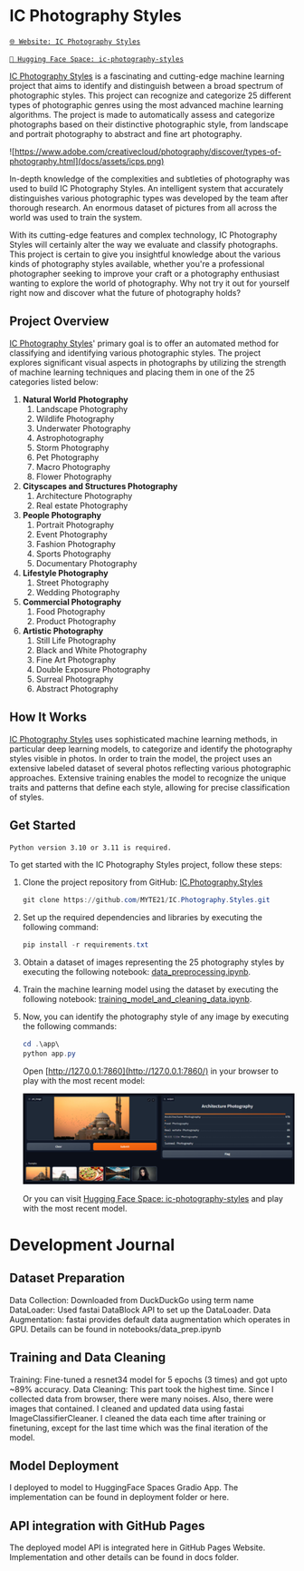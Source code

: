 # IC Photography Styles
[`🌐 Website: IC Photography Styles`](https://myte21.github.io/IC.Photography.Styles/)

[`🤗 Hugging Face Space: ic-photography-styles`](https://huggingface.co/spaces/myte/ic-photography-styles)

[IC Photography Styles](https://github.com/MYTE21/IC.Photography.Styles) is a fascinating and cutting-edge machine learning project that aims to identify and distinguish between a broad spectrum of photographic styles. This project can recognize and categorize 25 different types of photographic genres using the most advanced machine learning algorithms. The project is made to automatically assess and categorize photographs based on their distinctive photographic style, from landscape and portrait photography to abstract and fine art photography.

![https://www.adobe.com/creativecloud/photography/discover/types-of-photography.html](docs/assets/icps.png)

In-depth knowledge of the complexities and subtleties of photography was used to build IC Photography Styles.
An intelligent system
that accurately distinguishes various photographic types was developed by the team after thorough research.
An enormous dataset of pictures from all across the world was used to train the system.

With its cutting-edge features and complex technology,
IC Photography Styles will certainly alter the way we evaluate and classify photographs.
This project is certain to give you insightful knowledge about the various kinds of photography styles available,
whether you're a professional photographer
seeking to improve your craft or a photography enthusiast wanting to explore the world of photography.
Why not try it out for yourself right now and discover what the future of photography holds?

## Project Overview

[IC Photography Styles](https://github.com/MYTE21/IC.Photography.Styles)' primary goal is
to offer an automated method for classifying and identifying various photographic styles.
The project explores significant visual aspects in photographs
by utilizing the strength of machine learning techniques and placing them in one of the 25 categories listed below:

1. **Natural World Photography**
   1. Landscape Photography
   2. Wildlife Photography
   3. Underwater Photography
   4. Astrophotography
   5. Storm Photography
   6. Pet Photography
   7. Macro Photography
   8. Flower Photography
2. **Cityscapes and Structures Photography**
   1. Architecture Photography
   2. Real estate Photography
3. **People Photography**
   1. Portrait Photography
   2. Event Photography
   3. Fashion Photography
   4. Sports Photography
   5. Documentary Photography
4. **Lifestyle Photography**
   1. Street Photography
   2. Wedding Photography
5. **Commercial Photography**
   1. Food Photography
   2. Product Photography
6. **Artistic Photography**
   1. Still Life Photography
   2. Black and White Photography
   3. Fine Art Photography
   4. Double Exposure Photography
   5. Surreal Photography
   6. Abstract Photography

## How It Works

[IC Photography Styles](https://github.com/MYTE21/IC.Photography.Styles) uses sophisticated machine learning methods,
in particular deep learning models,
to categorize and identify the photography styles visible in photos.
In order to train the model,
the project uses an extensive labeled dataset of several photos reflecting various photographic approaches.
Extensive training enables the model to recognize the unique traits and patterns that define each style,
allowing for precise classification of styles.

## Get Started

`Python version 3.10 or 3.11 is required.`

To get started with the IC Photography Styles project, follow these steps:

1. Clone the project repository from GitHub: [IC.Photography.Styles](https://github.com/MYTE21/IC.Photography.Styles.git)

    ```powershell
    git clone https://github.com/MYTE21/IC.Photography.Styles.git
    ```

2. Set up the required dependencies and libraries by executing the following command:

    ```powershell
    pip install -r requirements.txt
    ```

3. Obtain a dataset of images representing the 25 photography styles by executing the following notebook: [data_preprocessing.ipynb](notebooks/data_preprocessing.ipynb).
4. Train the machine learning model using the dataset by executing the following notebook: [training_model_and_cleaning_data.ipynb](notebooks/training_model_and_cleaning_data.ipynb).
5. Now, you can identify the photography style of any image by executing the following commands:

    ```powershell
    cd .\app\
    python app.py
    ```

   Open [http://127.0.0.1:7860](http://127.0.0.1:7860/) in your browser to play with the most recent model:

   ![icps_model.png](docs/assets/icps_model.png)

   Or you can visit [Hugging Face Space: ic-photography-styles](https://huggingface.co/spaces/myte/ic-photography-styles) and play with the most recent model.

# Development Journal

## Dataset Preparation
Data Collection: Downloaded from DuckDuckGo using term name
DataLoader: Used fastai DataBlock API to set up the DataLoader.
Data Augmentation: fastai provides default data augmentation which operates in GPU.
Details can be found in notebooks/data_prep.ipynb

## Training and Data Cleaning
Training: Fine-tuned a resnet34 model for 5 epochs (3 times) and got upto ~89% accuracy.
Data Cleaning: This part took the highest time. Since I collected data from browser, there were many noises. Also, there were images that contained. I cleaned and updated data using fastai ImageClassifierCleaner. I cleaned the data each time after training or finetuning, except for the last time which was the final iteration of the model.

## Model Deployment
I deployed to model to HuggingFace Spaces Gradio App. The implementation can be found in deployment folder or here.

## API integration with GitHub Pages
The deployed model API is integrated here in GitHub Pages Website. Implementation and other details can be found in docs folder.